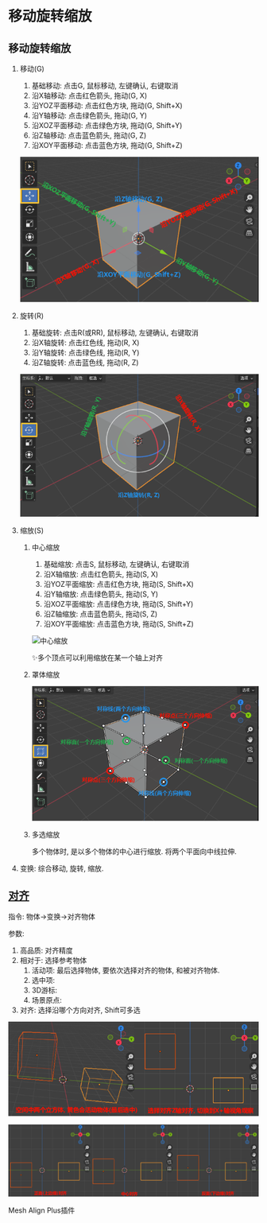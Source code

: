 # 移动旋转缩放

## 移动旋转缩放

1. 移动(G)

    1. 基础移动: 点击G, 鼠标移动, 左键确认, 右键取消
    2. 沿X轴移动: 点击红色箭头, 拖动(G, X)
    3. 沿YOZ平面移动: 点击红色方块, 拖动(G, Shift+X)
    4. 沿Y轴移动: 点击绿色箭头, 拖动(G, Y)
    5. 沿XOZ平面移动: 点击绿色方块, 拖动(G, Shift+Y)
    6. 沿Z轴移动: 点击蓝色箭头, 拖动(G, Z)
    7. 沿XOY平面移动: 点击蓝色方块, 拖动(G, Shift+Z)

    ![网格移动](物体模式/网格移动.png)

2. 旋转(R)
    1. 基础旋转: 点击R(或RR), 鼠标移动, 左键确认, 右键取消
    2. 沿X轴旋转: 点击红色线, 拖动(R, X)
    3. 沿Y轴旋转: 点击绿色线, 拖动(R, Y)
    4. 沿Z轴旋转: 点击蓝色线, 拖动(R, Z)

    ![网格旋转](物体模式/网格旋转.png)


3. 缩放(S)
    1. 中心缩放
        1. 基础缩放: 点击S, 鼠标移动, 左键确认, 右键取消
        2. 沿X轴缩放: 点击红色箭头, 拖动(S, X)
        3. 沿YOZ平面缩放: 点击红色方块, 拖动(S, Shift+X)
        4. 沿Y轴缩放: 点击绿色箭头, 拖动(S, Y)
        5. 沿XOZ平面缩放: 点击绿色方块, 拖动(S, Shift+Y)
        6. 沿Z轴缩放: 点击蓝色箭头, 拖动(S, Z)
        7. 沿XOY平面缩放: 点击蓝色方块, 拖动(S, Shift+Z)

        ![中心缩放](物体模式/c.png)

        ✨多个顶点可以利用缩放在某一个轴上对齐

    2. 罩体缩放

        ![网格缩放_罩体](物体模式/网格缩放_罩体.png)

    3. 多选缩放

        多个物体时, 是以多个物体的中心进行缩放. 将两个平面向中线拉伸.

4. 变换: 综合移动, 旋转, 缩放.



## [对齐](https://docs.blender.org/manual/zh-hans/2.91/scene_layout/object/editing/transform/align_objects.html)

指令: 物体->变换->对齐物体

参数:

1. 高品质: 对齐精度
2. 相对于: 选择参考物体
    1. 活动项: 最后选择物体, 要依次选择对齐的物体, 和被对齐物体.
    2. 选中项:
    3. 3D游标:
    4. 场景原点:
3. 对齐: 选择沿哪个方向对齐, Shift可多选



![alt text](物体模式/对齐1.png)

![alt text](物体模式/对齐2.png)



Mesh Align Plus插件









